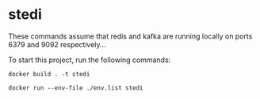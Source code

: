 # stedi

These commands assume that redis and kafka are running locally on ports 6379 and 9092 respectively...

To start this project, run the following commands:

`docker build . -t stedi`

`docker run --env-file ./env.list stedi`